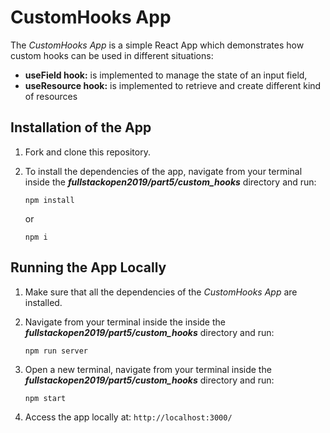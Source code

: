 # CustomHooks App

The *CustomHooks App* is a simple React App which demonstrates how custom hooks can be used in different situations:

- **useField hook:** is implemented to manage the state of an input field,
- **useResource hook:** is implemented to retrieve and create different kind of resources
 
## Installation of the App

1. Fork and clone this repository.

2. To install the dependencies of the app, navigate from your terminal inside the ***fullstackopen2019/part5/custom_hooks*** directory and run:

    ```
    npm install
    ````

    or

    ```
    npm i
    ````

## Running the App Locally

1. Make sure that all the dependencies of the *CustomHooks App* are installed.

2. Navigate from your terminal inside the inside the ***fullstackopen2019/part5/custom_hooks*** directory and run:

    ```
    npm run server
    ````

3. Open a new terminal, navigate from your terminal inside the ***fullstackopen2019/part5/custom_hooks*** directory and run:

    ```
    npm start
    ````

4. Access the app locally at: ```http://localhost:3000/```
